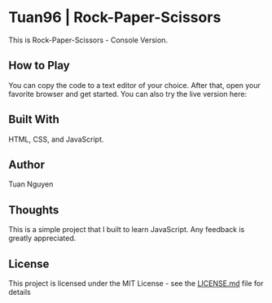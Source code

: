 # Tuan96 | Rock-Paper-Scissors

This is Rock-Paper-Scissors - Console Version. 

## How to Play

You can copy the code to a text editor of your choice. After that, open your favorite browser and get started.
You can also try the live version here: 

## Built With

HTML, CSS, and JavaScript. 

## Author

Tuan Nguyen

## Thoughts

This is a simple project that I built to learn JavaScript. Any feedback is greatly appreciated. 

## License

This project is licensed under the MIT License - see the [LICENSE.md](LICENSE.md) file for details
